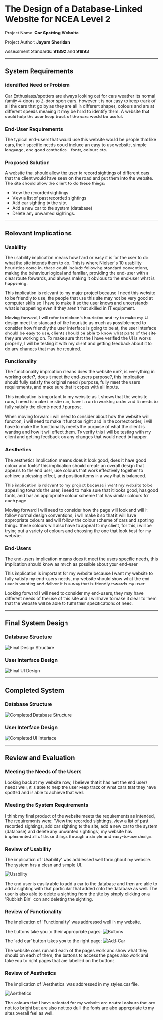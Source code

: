 # The Design of a Database-Linked Website for NCEA Level 2

Project Name: **Car Spotting Website**

Project Author: **Jayarn Sheridan**

Assessment Standards: **91892** and **91893**


-------------------------------------------------

## System Requirements

### Identified Need or Problem

Car Enthusiasts/spotters are always looking out for cars weather its normal family 4-doors to 2-door sport cars. However it is not easy to keep track of all the cars that go by as they are all in different shapes, colours and are at different speeds meaning it may be hard to identify them. A website that could help the user keep track of the cars would be useful.

### End-User Requirements

The typical end-users that would use this website would be people that like cars, their specific needs could include an easy to use website, simple language, and good aesthetics - fonts, colours etc.

### Proposed Solution

A website that should allow the user to record sightings of different cars that the client would have seen on the road and put them into the website. The site should allow the client to do these things: 
- View the recorded sightings
- View a list of past recorded sightings 
- Add car sighting to the site.
- Add a new car to the system (database)
- Delete any unwanted sightings.

-------------------------------------------------

## Relevant Implications

### Usability

The usability implication means how hard or easy it is for the user to do what the site intends them to do. This is where Nielsen's 10 usability heuristics come in. these could include following standard conventions, making the behaviour logical and familiar, providing the end-user with a clear route forwards, and always making it obvious to the end-user what is happening. 

This implication is relevant to my major project because I need this website to be friendly to use, the people that use this site may not be very good at computer skills so I have to make it so the user knows and understands what is happening even if they aren't that skilled in IT equipment.

Moving forward, I will refer to nielsen's heuristics and try to make my UI design meet the standard of the heuristic as much as possible.need to consider how friendly the user interface is going to be at, the user interface should be easy to use, clients should be able to know what parts of the site they are working on. To make sure that the I have verified the UI is works properly, I will be testing it with my client and getting feedback about it to do any changes that may be required.

### Functionality

The functionality implication means does the website run?, is everything in working order?, does it meet the end-users purpose?, this implication should fully satisfy the original need / purpose, fully meet the users requirements, and make sure that it copes with all inputs.

This implication is important to my website as it shows that the website runs, i need to make the site run, have it run in working order and it needs to fully satisfy the clients need / purpose.

When moving forward i will need to consider about how the website will function, i will need to make it function right and in the correct order, i will have to make the functionality meets the purpose of what the client is wanting and how it will effect them. To verify this i will be testing with my client and getting feedback on any changes that would need to happen.

###  Aesthetics

The aesthetics implication means does it look good, does it have good colour and fonts? this implication should create an overall design that appeals to the end user, use colours that work effectively together to achieve a pleasing effect, and position items in a way that is balanced.

This implication is relevant to my project because i want my website to be appealing towards the user, i need to make sure that it looks good, has good fonts, and has an appropriate colour scheme that has similar colours for each page.

Moving forward i will need to consider how the page will look and will it follow normal design conventions, i will make it so that it will have appropriate colours and will follow the colour scheme of cars and spotting things. these colours will also have to appeal to my client, for this,i will be trying out a variety of colours and choosing the one that look best for my website.

###  End-Users

The end-users implication means does it meet the users specific needs, this implication should know as much as possible about your end-user

This implication is important for my website because I want my website to fully satisfy my end-users needs, my website should show what the end user is wanting and deliver it in a way that is friendly towards my user.

Looking forward I will need to consider my end-users, they may have different needs of the use of this site and I will have to make it clear to them that the website will be able to fulfil their specifications of need.


-------------------------------------------------

## Final System Design

### Database Structure

![Final Design Structure](images/Final_Design_Struture.png)

### User Interface Design

![Final UI Design](images/Final_UI_Design.png)


-------------------------------------------------

## Completed System

### Database Structure

![Completed Database Structure](images/Completed_Structure.png)

### User Interface Design

![Completed UI Interface](images/Completed_UI_Interface.png)


-------------------------------------------------

## Review and Evaluation

### Meeting the Needs of the Users

Looking back at my website now, I believe that it has met the end users needs well, it is able to help the user keep track of what cars that they have spotted and is able to achieve that well.

### Meeting the System Requirements

I think my final product of the website meets the requirements as intended, The requirements were: 'View the recorded sightings, view a list of past recorded sightings, add car sighting to the site, add a new car to the system (database) and delete any unwanted sightings', my website has implemented all of those things through a simple and easy-to-use design.

### Review of Usability

The implication of 'Usability' was addressed well throughout my website. The system has a clean and simple UI.

![Usability](images/Usability.png)

 The end user is easily able to add a car to the database and then are able to add a sighting with that particular that added onto the database as well. The user is also able to delete a sighting from the site by simply clicking on a 'Rubbish Bin' icon and deleting the sighting.

### Review of Functionality

The implication of 'Functionality' was addressed well in my website.

The buttons take you to their appropriate pages:
![Buttons](images/Buttons.png)

The 'add car' button takes you to the right page:
![Add-Car](images/Add-Car.png)

 The website does run and each of the pages work and show what they should on each of them, the buttons to access the pages also work and take you to right pages that are labelled on the buttons.

### Review of Aesthetics
The implication of 'Aesthetics' was addressed in my styles.css file.

![Asethetics](images/Asethetics.png)

 The colours that I have selected for my website are neutral colours that are not too bright but are also not too dull, the fonts are also appropriate to my sites overall feel as well. 





